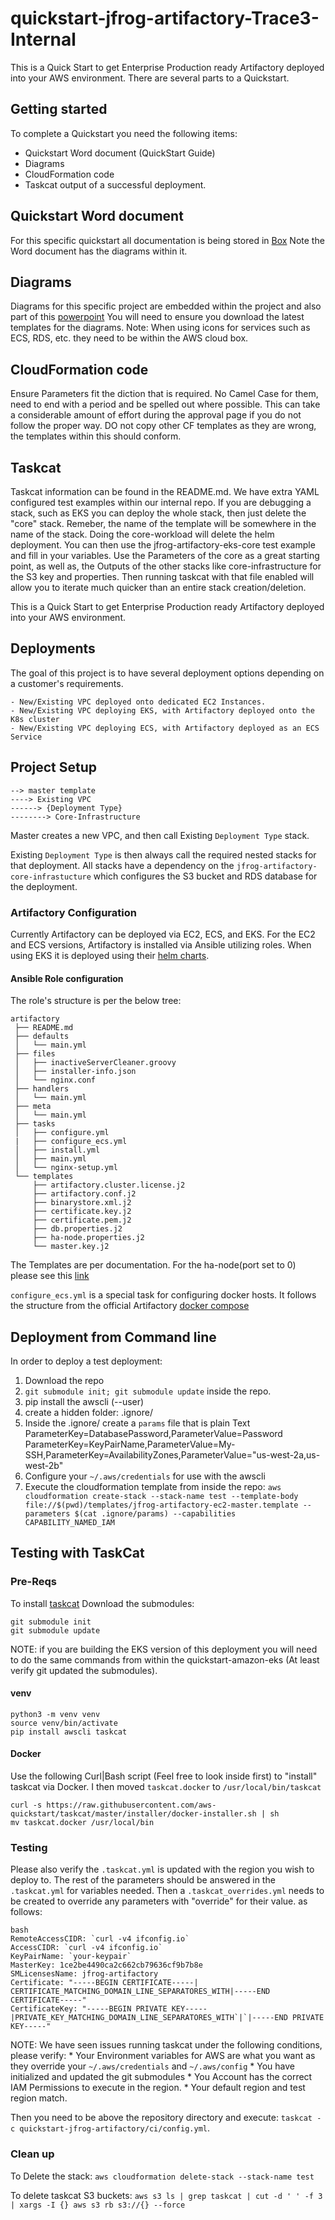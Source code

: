 # quickstart-jfrog-artifactory-Trace3-Internal

This is a Quick Start to get Enterprise Production ready Artifactory deployed into your AWS environment. There are several parts to a Quickstart.

## Getting started

To complete a Quickstart you need the following items:

* Quickstart Word document (QuickStart Guide)
* Diagrams
* CloudFormation code
* Taskcat output of a successful deployment.

## Quickstart Word document

For this specific quickstart all documentation is being stored in [Box](https://trace3.box.com/s/e0infq2amuefkxqllbveq60xorpeee7f)
Note the Word document has the diagrams within it.

## Diagrams

Diagrams for this specific project are embedded within the project and also part of this [powerpoint](https://trace3.box.com/s/m97mbf4yfazdm8ruhmfsdd9x4lycukg6)
You will need to ensure you download the latest templates for the diagrams. Note: When using icons for services such as ECS, RDS, etc. they need to be within the AWS cloud box.

## CloudFormation code

Ensure Parameters fit the diction that is required. No Camel Case for them, need to end with a period and be spelled out where possible. This can take a considerable amount of effort during the approval page if you do not follow the proper way. DO not copy other CF templates as they are wrong, the templates within this should conform.

## Taskcat

Taskcat information can be found in the README.md.
We have extra YAML configured test examples within our internal repo. If you are debugging a stack, such as EKS you can deploy the whole stack, then just delete the "core" stack. Remeber, the name of the template will be somewhere in the name of the stack. Doing the core-workload will delete the helm deployment. You can then use the jfrog-artifactory-eks-core test example and fill in your variables. Use the Parameters of the core as a great starting point, as well as, the Outputs of the other stacks like core-infrastructure for the S3 key and properties. Then running taskcat with that file enabled will allow you to iterate much quicker than an entire stack creation/deletion.

This is a Quick Start to get Enterprise Production ready Artifactory deployed into your AWS environment.

## Deployments

The goal of this project is to have several deployment options depending on a customer's requirements.

    - New/Existing VPC deployed onto dedicated EC2 Instances.
    - New/Existing VPC deploying EKS, with Artifactory deployed onto the K8s cluster
    - New/Existing VPC deploying ECS, with Artifactory deployed as an ECS Service

## Project Setup

    --> master template
    ----> Existing VPC
    ------> {Deployment Type}
    --------> Core-Infrastructure

Master creates a new VPC, and then call Existing `Deployment Type` stack.

Existing `Deployment Type` is then always call the required nested stacks for that deployment. All stacks have a dependency on the `jfrog-artifactory-core-infrastucture` which configures the S3 bucket and RDS database for the deployment.

### Artifactory Configuration

Currently Artifactory can be deployed via EC2, ECS, and EKS. For the EC2 and ECS versions, Artifactory is installed via Ansible utilizing roles. When using EKS it is deployed using their [helm charts](https://github.com/jfrog/charts).

#### Ansible Role configuration

The role's structure is per the below tree:

    artifactory
     ├── README.md
     ├── defaults
     │   └── main.yml
     ├── files
     │   ├── inactiveServerCleaner.groovy
     │   ├── installer-info.json
     │   └── nginx.conf
     ├── handlers
     │   └── main.yml
     ├── meta
     │   └── main.yml
     ├── tasks
     │   ├── configure.yml
     |   ├── configure_ecs.yml
     │   ├── install.yml
     │   ├── main.yml
     │   └── nginx-setup.yml
     └── templates
         ├── artifactory.cluster.license.j2
         ├── artifactory.conf.j2
         ├── binarystore.xml.j2
         ├── certificate.key.j2
         ├── certificate.pem.j2
         ├── db.properties.j2
         ├── ha-node.properties.j2
         └── master.key.j2

The Templates are per documentation. For the ha-node(port set to 0) please see this [link](https://jfrog.com/knowledge-base/why-the-membership-port-in-the-ha-configuration-is-set-to-0/)

`configure_ecs.yml` is a special task for configuring docker hosts. It follows the structure from the official Artifactory [docker compose](https://github.com/jfrog/artifactory-docker-examples/tree/master/docker-compose/artifactory)

## Deployment from Command line

In order to deploy a test deployment:

1. Download the repo
2. `git submodule init; git submodule update` inside the repo.
3. pip install the awscli (--user)
4. create a hidden folder: .ignore/
5. Inside the .ignore/ create a `params` file that is plain Text ParameterKey=DatabasePassword,ParameterValue=Password ParameterKey=KeyPairName,ParameterValue=My-SSH,ParameterKey=AvailabilityZones,ParameterValue="us-west-2a,us-west-2b"
6. Configure your `~/.aws/credentials` for use with the awscli
7. Execute the cloudformation template from inside the repo: `aws cloudformation create-stack --stack-name test --template-body file://$(pwd)/templates/jfrog-artifactory-ec2-master.template --parameters $(cat .ignore/params) --capabilities CAPABILITY_NAMED_IAM`

## Testing with TaskCat

### Pre-Reqs

To install [taskcat](#https://aws-quickstart.github.io/install-taskcat.html)
Download the submodules:

    git submodule init
    git submodule update

NOTE: if you are building the EKS version of this deployment you will need to do the same commands from within the quickstart-amazon-eks (At least verify git updated the submodules).

#### venv

    python3 -m venv venv
    source venv/bin/activate
    pip install awscli taskcat

#### Docker

Use the following Curl|Bash script (Feel free to look inside first) to "install" taskcat via Docker. I then moved `taskcat.docker` to `/usr/local/bin/taskcat`

    curl -s https://raw.githubusercontent.com/aws-quickstart/taskcat/master/installer/docker-installer.sh | sh
    mv taskcat.docker /usr/local/bin

### Testing

Please also verify the `.taskcat.yml` is updated with the region you wish to deploy to. The rest of the parameters should be answered in the `.taskcat.yml` for variables needed. Then a `.taskcat_overrides.yml` needs to be created to override any parameters with "override" for their value. as follows:

    bash
    RemoteAccessCIDR: `curl -v4 ifconfig.io`
    AccessCIDR: `curl -v4 ifconfig.io`
    KeyPairName: `your-keypair`
    MasterKey: 1ce2be4490ca2c662cb79636cf9b7b8e
    SMLicensesName: jfrog-artifactory
    Certificate: "-----BEGIN CERTIFICATE-----|  CERTIFICATE_MATCHING_DOMAIN_LINE_SEPARATORES_WITH|-----END     CERTIFICATE-----"
    CertificateKey: "-----BEGIN PRIVATE KEY-----|PRIVATE_KEY_MATCHING_DOMAIN_LINE_SEPARATORES_WITH`|`|-----END PRIVATE KEY-----"

NOTE: We have seen issues running taskcat under the following conditions, please verify:
    * Your Environment variables for AWS are what you want as they override your `~/.aws/credentials` and `~/.aws/config`
    * You have initialized and updated the git submodules
    * You Account has the correct IAM Permissions to execute in the region.
    * Your default region and test region match.

Then you need to be above the repository directory and execute: `taskcat -c quickstart-jfrog-artifactory/ci/config.yml`.

### Clean up

To Delete the stack: `aws cloudformation delete-stack --stack-name test`

To delete taskcat S3 buckets:
`aws s3 ls | grep taskcat | cut -d ' ' -f 3 | xargs -I {} aws s3 rb s3://{} --force`